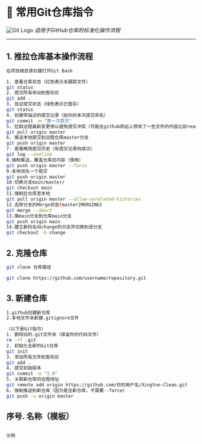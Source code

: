 # 📘 常用Git仓库指令

![Git Logo](https://git-scm.com/images/logo@2x.png)
*适用于GitHub仓库的标准化操作流程*

---

## 1. 推拉仓库基本操作流程

```bash
在项目根目录右键打开Git Bash

1. 查看仓库状态（红色表示未跟踪文件）
git status
2. 提交所有改动到暂存区
git add .
3. 验证提交状态（绿色表示已暂存）
git status
4. 创建带描述的提交记录（给你的本次提交命名）
git commit -m "第一次提交"
5. 拉取远程最新变更用以避免提交冲突（可能在github网站上修改了一些文件的内容比如readm.md文件.导致和本地文件不同.所以要先拉取合并）
git pull origin master
6. 推送本地提交到远程仓库master分支
git push origin master
7. 查看精简提交历史（有提交记录则成功）
git log --oneline
8.强制推送，覆盖仓库旧内容（慎用）
git push origin master --force
9.本地领先一个提交
git push origin master
10.切换分支main/master/
git checkout main
11.强制拉仓库至本地
git pull origin master --allow-unrelated-histories
12.去除分支的Merge状态(master|MERGING)
git merge --abort
13.推main分支到仓库main分支
git push origin main
14.建立新的名叫change的分支并切换到该分支
git checkout -b change


```
## 2. 克隆仓库
```bash
git clone 仓库路径

git clone https://github.com/username/repository.git
```
## 3. 新建仓库
```bash
1.github创建新仓库
2.本地文件夹新建.gitignore文件

（以下是Git指令）
1. 删除旧的.git文件夹（保留你的代码文件）
rm -rf .git
2. 初始化全新的Git仓库
git init
3. 添加所有文件到暂存区
git add .
4. 提交初始版本
git commit -m "1.0"
5. 关联新仓库的远程地址
git remote add origin https://github.com/你的用户名/XingYun-Clean.git
6. 强制推送到新仓库（因为是全新仓库，不需要--force）
git push -u origin master
```



## 序号. 名称（模板）
```bash

示例

```



